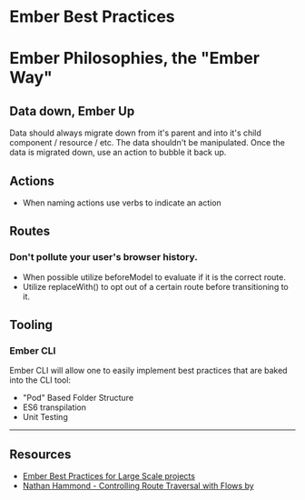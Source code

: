 Ember Best Practices
====================

# Ember Philosophies, the "Ember Way"

## Data down, Ember Up

Data should always migrate down from it's parent and into it's child component / resource / etc. The data shouldn't be manipulated. Once the data is migrated down, use an action to bubble it back up.


## Actions

* When naming actions use verbs to indicate an action

## Routes

### Don't pollute your user's browser history.

* When possible utilize beforeModel to evaluate if it is the correct route.
* Utilize replaceWith() to opt out of a certain route before transitioning to it.

## Tooling

### Ember CLI

Ember CLI will allow one to easily implement best practices that are baked into the CLI tool:

* "Pod" Based Folder Structure
* ES6 transpilation
* Unit Testing

<hr />

## Resources

* [Ember Best Practices for Large Scale projects](http://discuss.emberjs.com/t/ember-design-best-practices-for-large-scale-projects/6006/7)
* [Nathan Hammond - Controlling Route Traversal with Flows by ](https://www.youtube.com/watch?v=iFBOYMxDl40&list=PLE7tQUdRKcyaOyfBnAndJxQ9PNVmKva0d&index=3)
